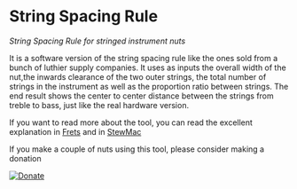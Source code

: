 # String Spacing Rule
*String Spacing Rule for stringed instrument nuts*

It is a software version of the string spacing rule like the ones sold from a bunch of luthier supply companies. It uses as inputs the overall width of the nut,the inwards clearance of the two outer strings, the total number of strings in the instrument as well as the proportion ratio between strings. The end result shows the center to center distance between the strings from treble to bass, just like the real hardware version.

If you want to read more about the tool, you can read the excellent explanation in [Frets](http://www.frets.com/FretsPages/Luthier/Tools/NutRule/nutrule.html) and in [StewMac](https://www.stewmac.com/video-and-ideas/online-resources/learn-about-guitar-nut-and-saddle-setup-and-repair/string-spacing-rule-instructions/) 

If you make a couple of nuts using this tool, please consider making a donation

[![Donate](https://img.shields.io/badge/Donate-PayPal-green.svg)](https://www.paypal.com/donate?hosted_button_id=VBJ3FK2AARHYW)

